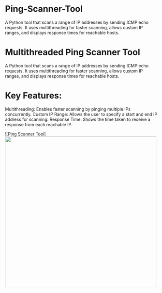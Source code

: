 # Ping-Scanner-Tool
A Python tool that scans a range of IP addresses by sending ICMP echo requests. It uses multithreading for faster scanning, allows custom IP ranges, and displays response times for reachable hosts.

# Multithreaded Ping Scanner Tool
A Python tool that scans a range of IP addresses by sending ICMP echo requests. It uses multithreading for faster scanning, allows custom IP ranges, and displays response times for reachable hosts.

# Key Features:
Multithreading: Enables faster scanning by pinging multiple IPs concurrently.
Custom IP Range: Allows the user to specify a start and end IP address for scanning.
Response Time: Shows the time taken to receive a response from each reachable IP.

![Ping Scanner Tool]<img src="https://github.com/akashlahare/Ping-Scanner-Tool/blob/main/pingscanner.jpg?raw=true" width="500">

